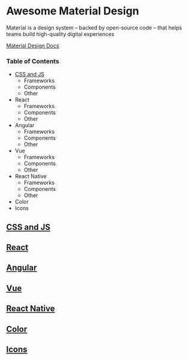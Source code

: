 # Awesome Material Design

Material is a design system – backed by open-source code – that helps teams build high-quality digital experiences

[Material Design Docs](https://material.io/)

### Table of Contents

* [CSS and JS](#css-and-js)
  * Frameworks
  * Components
  * Other
* React
  * Frameworks
  * Components
  * Other
* Angular
  * Frameworks
  * Components
  * Other
* Vue
  * Frameworks
  * Components
  * Other
* React Native
  * Frameworks
  * Components
  * Other
* Color
* Icons


## [CSS and JS](#css-and-js)

## [React](#react)

## [Angular](#angular)

## [Vue](#vue)

## [React Native](#react-native)

## [Color](#color)

## [Icons](#icons)

 
